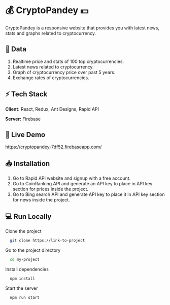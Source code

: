 # 💰 CryptoPandey 💵

CryptoPandey is a responsive website that provides you with latest news, stats and graphs related to cryptocurrency.

## 📜 Data
1. Realtime price and stats of 100 top cryptocurrencies.
2. Latest news related to cryptocurrency.
3. Graph of cryptocurrency price over past 5 years.
4. Exchange rates of cryptocurrencies.


## ⚡ Tech Stack

**Client:** React, Redux, Ant Designs, Rapid API

**Server:** Firebase

  
## 🛑 Live Demo

https://cryptopandey-7df52.firebaseapp.com/

  
## 📥 Installation

1. Go to Rapid API website and signup with a free account.
2. Go to CoinRanking API and generate an API key to place in API key section for prices inside the project.
3. Go to Bing search API and generate API key to place it in API key section for news inside the project. 
    
## 💻 Run Locally

Clone the project

```bash
  git clone https://link-to-project
```

Go to the project directory

```bash
  cd my-project
```

Install dependencies

```bash
  npm install
```

Start the server

```bash
  npm run start
```

  
